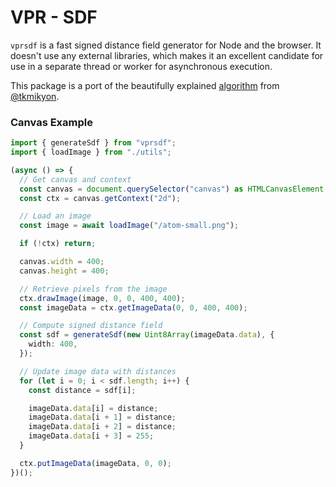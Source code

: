 # VPR - SDF

`vprsdf` is a fast signed distance field generator for Node and the browser. It doesn't use any external libraries, which makes it an excellent candidate for use in a separate thread or worker for asynchronous execution.

This package is a port of the beautifully explained [algorithm](https://tkmikyon.medium.com/computing-the-signed-distance-field-a1fa9ba2fc7d) from [@tkmikyon](https://twitter.com/tkmikyon).

### Canvas Example

```ts
import { generateSdf } from "vprsdf";
import { loadImage } from "./utils";

(async () => {
  // Get canvas and context
  const canvas = document.querySelector("canvas") as HTMLCanvasElement;
  const ctx = canvas.getContext("2d");

  // Load an image
  const image = await loadImage("/atom-small.png");

  if (!ctx) return;

  canvas.width = 400;
  canvas.height = 400;

  // Retrieve pixels from the image
  ctx.drawImage(image, 0, 0, 400, 400);
  const imageData = ctx.getImageData(0, 0, 400, 400);

  // Compute signed distance field
  const sdf = generateSdf(new Uint8Array(imageData.data), {
    width: 400,
  });

  // Update image data with distances
  for (let i = 0; i < sdf.length; i++) {
    const distance = sdf[i];

    imageData.data[i] = distance;
    imageData.data[i + 1] = distance;
    imageData.data[i + 2] = distance;
    imageData.data[i + 3] = 255;
  }

  ctx.putImageData(imageData, 0, 0);
})();
```
